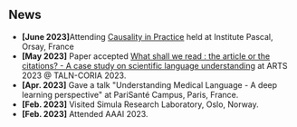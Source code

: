 ## News

<ul>
<li><strong>[June 2023]</strong>Attending <a href="https://quarter-on-causality.github.io/practice/">Causality in Practice</a> held at Institute Pascal, Orsay, France</li>
<li><strong>[May 2023]</strong> Paper accepted <a href="https://arts2023.sciencesconf.org/data/pages/proceedings_ARTS_2.pdf#page=88">What shall we read : the article or the citations? - A case study on scientific language understanding</a> at ARTS 2023 @ TALN-CORIA 2023.</li>
<li><strong>[Apr. 2023]</strong> Gave a talk "Understanding Medical Language - A deep learning perspective" at PariSanté Campus, Paris, France.</li>
<li><strong>[Feb. 2023]</strong> Visited Simula Research Laboratory, Oslo, Norway.</li>
<li><strong>[Feb. 2023]</strong> Attended AAAI 2023.</li>
</ul>
